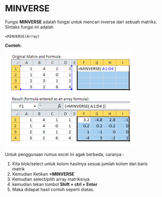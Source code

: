 # MINVERSE



Fungsi **MINVERSE** adalah fungsi untuk mencari inverse dari sebuah matriks. Sintaks fungsi ini adalah

```text
=MINVERSE(Array)
```

**Contoh:**

![](../.gitbook/assets/minverse.PNG)

Untuk penggunaan rumus excel ini agak berbeda, caranya  :

1. Kita blok/select untuk kolom hasilnya sesuai jumlah kolom dan baris matrik
2. Kemudian Ketikan **=MINVERSE** 
3. Kemudian select/pilih array matriksnya
4. kemudian tekan tombol **Shift + ctrl + Enter**
5. Maka didapat hasil contoh seperti diatas.

